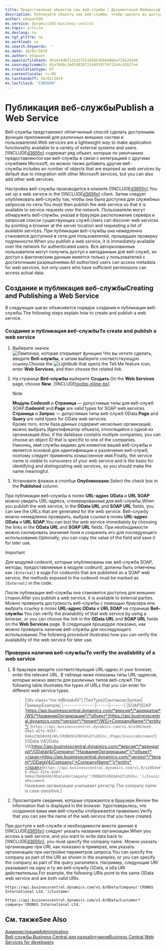 ```yaml
---
title: Предоставление объектов как веб-службы | Документация Майкрософт
description: Публикуйте объекты как веб-службы, чтобы сделать их доступными сразу для вашего решения Business Central.
author: edupont04
ms.service: dynamics365-business-central
ms.topic: article
ms.devlang: na
ms.tgt_pltfrm: na
ms.workload: na
ms.search.keywords: ''
ms.date: 10/01/2019
ms.author: edupont
ms.openlocfilehash: 05a414d6f12243f55105863b66d9b6e759a29189
ms.sourcegitcommit: 02e704bc3e01d62072144919774f1244c42827e4
ms.translationtype: HT
ms.contentlocale: ru-RU
ms.lasthandoff: 10/01/2019
ms.locfileid: "2305699"
---
```

# <a name="publish-a-web-service"></a><span data-ttu-id="bccdb-103">Публикация веб-службы</span><span class="sxs-lookup"><span data-stu-id="bccdb-103">Publish a Web Service</span></span>

<span data-ttu-id="bccdb-104">Веб-службы представляют облегченный способ сделать доступными функции приложений для различных внешних систем и пользователей.</span><span class="sxs-lookup"><span data-stu-id="bccdb-104">Web services are a lightweight way to make application functionality available to a variety of external systems and users.</span></span> [!INCLUDE[d365fin](includes/d365fin_md.md)] <span data-ttu-id="bccdb-105">содержит ряд объект, которые по умолчанию предоставляются как веб-службы в связи с интеграцией с другими службами Microsoft, но можно также добавить другие веб-службы.</span><span class="sxs-lookup"><span data-stu-id="bccdb-105">includes an number of objects that are exposed as web services by default due to integration with other Microsoft services, but you can also add other web services.</span></span>  

<span data-ttu-id="bccdb-106">Настройка веб-службы производится в клиенте [!INCLUDE[d365fin](includes/d365fin_md.md)].</span><span class="sxs-lookup"><span data-stu-id="bccdb-106">You set up a web service in the [!INCLUDE[d365fin](includes/d365fin_md.md)] client.</span></span> <span data-ttu-id="bccdb-107">Затем следует опубликовать веб-службу так, чтобы она была доступна для служебных запросов по сети.</span><span class="sxs-lookup"><span data-stu-id="bccdb-107">You must then publish the web service so that it is available to service requests over the network.</span></span> <span data-ttu-id="bccdb-108">Пользователи могут обнаружить веб-службы, указав в браузере расположение сервера и запросив список существующих служб.</span><span class="sxs-lookup"><span data-stu-id="bccdb-108">Users can discover web services by pointing a browser at the server location and requesting a list of available services.</span></span> <span data-ttu-id="bccdb-109">При публикации веб-службы она немедленно становится доступной в сети для пользователей, прошедших проверку подлинности.</span><span class="sxs-lookup"><span data-stu-id="bccdb-109">When you publish a web service, it is immediately available over the network for authenticated users.</span></span> <span data-ttu-id="bccdb-110">Все авторизованные пользователи могут получить доступ к метаданным для веб-служб, но доступ к фактическим данным имеется только у пользователей с достаточными разрешениями.</span><span class="sxs-lookup"><span data-stu-id="bccdb-110">All authorized users can access metadata for web services, but only users who have sufficient permissions can access actual data.</span></span>

## <a name="creating-and-publishing-a-web-service"></a><span data-ttu-id="bccdb-111">Создание и публикация веб-службы</span><span class="sxs-lookup"><span data-stu-id="bccdb-111">Creating and Publishing a Web Service</span></span>  
<span data-ttu-id="bccdb-112">В следующих шагах объясняется порядок создания и публикации веб-службы.</span><span class="sxs-lookup"><span data-stu-id="bccdb-112">The following steps explain how to create and publish a web service.</span></span>  

### <a name="to-create-and-publish-a-web-service"></a><span data-ttu-id="bccdb-113">Создание и публикация веб-службы</span><span class="sxs-lookup"><span data-stu-id="bccdb-113">To create and publish a web service</span></span>  

1. <span data-ttu-id="bccdb-114">Выберите значок ![Лампочка, которая открывает функцию Что вы хотите сделать](media/ui-search/search_small.png "Что вы хотите сделать"), введите **Веб-службы**, а затем выберите соответствующую ссылку.</span><span class="sxs-lookup"><span data-stu-id="bccdb-114">Choose the ![Lightbulb that opens the Tell Me feature](media/ui-search/search_small.png "Tell me what you want to do") icon, enter **Web Services**, and then choose the related link.</span></span>  
2. <span data-ttu-id="bccdb-115">На странице **Веб-службы** выберите **Создать**.</span><span class="sxs-lookup"><span data-stu-id="bccdb-115">On the **Web Services** page, choose **New**.</span></span> [!INCLUDE[tooltip-inline-tip](includes/tooltip-inline-tip_md.md)]  

    > [!NOTE]  
    > <span data-ttu-id="bccdb-116">**Модуль Codeunit** и **Страница** — допустимые типы для веб-служб SOAP.</span><span class="sxs-lookup"><span data-stu-id="bccdb-116">**Codeunit** and **Page** are valid types for SOAP web services.</span></span> <span data-ttu-id="bccdb-117">**Страница** и **Запрос** — допустимые типы веб-служб OData.</span><span class="sxs-lookup"><span data-stu-id="bccdb-117">**Page** and **Query** are valid types for OData web services.</span></span>  
    > <span data-ttu-id="bccdb-118">Кроме того, если база данных содержит несколько организаций, можно выбрать Идентификатор объекта, относящийся к одной из организаций.</span><span class="sxs-lookup"><span data-stu-id="bccdb-118">Also, if the database contains multiple companies, you can choose an object ID that is specific to one of the companies.</span></span>  
    > <span data-ttu-id="bccdb-119">Наконец, имя службы видимо для клиентов вашей веб-службы и является основой для идентификации и различения веб-служб, поэтому следует применять осмысленное имя.</span><span class="sxs-lookup"><span data-stu-id="bccdb-119">Finally, the service name is visible to consumers of your web service and is the basis for identifying and distinguishing web services, so you should make the name meaningful.</span></span>

3. <span data-ttu-id="bccdb-120">Установите флажок в столбце **Опубликовано**.</span><span class="sxs-lookup"><span data-stu-id="bccdb-120">Select the check box in the **Published** column.</span></span>  

<span data-ttu-id="bccdb-121">При публикации веб-службы в полях **URL-адрес OData** и **URL SOAP** можно увидеть URL-адреса, сгенерированные для веб-службы.</span><span class="sxs-lookup"><span data-stu-id="bccdb-121">When you publish the web service, in the **OData URL** and **SOAP URL** fields, you can see the URLs that are generated for the web service.</span></span> <span data-ttu-id="bccdb-122">Веб-службу можно немедленно проверить, выбрав ссылки в полях **URL-адрес OData** и **URL SOAP**.</span><span class="sxs-lookup"><span data-stu-id="bccdb-122">You can test the web service immediately by choosing the links in the **OData URL** and **SOAP URL** fields.</span></span> <span data-ttu-id="bccdb-123">При необходимости можно скопировать значение поля и сохранить его для последующего использования.</span><span class="sxs-lookup"><span data-stu-id="bccdb-123">Optionally, you can copy the value of the field and save it for later use.</span></span>  

> [!IMPORTANT]
> <span data-ttu-id="bccdb-124">Для модулей codeunit, которые опубликованы как веб-служба SOAP, методы, предоставляемые в модуле codeunit, должны быть отмечены как `[External]` в коде.</span><span class="sxs-lookup"><span data-stu-id="bccdb-124">For codeunits that are published as a SOAP web service, the methods exposed in the codeunit must be marked as `[External]` in the code.</span></span>

<span data-ttu-id="bccdb-125">После публикации веб-службы она становится доступна для внешних сторон.</span><span class="sxs-lookup"><span data-stu-id="bccdb-125">After you publish a web service, it is available to external parties.</span></span> <span data-ttu-id="bccdb-126">Можно проверить доступность веб-службы с помощью браузера или выбрать ссылку в полях **URL-адрес OData** и **URL SOAP** на странице **Веб-службы**.</span><span class="sxs-lookup"><span data-stu-id="bccdb-126">You can verify the availability of that web service by using a browser, or you can choose the link in the **OData URL** and **SOAP URL** fields on the **Web Services** page.</span></span> <span data-ttu-id="bccdb-127">В следующей процедуре показано, как можно проверить наличие веб-службы для последующего использования.</span><span class="sxs-lookup"><span data-stu-id="bccdb-127">The following procedure illustrates how you can verify the availability of the web service for later use.</span></span>  

### <a name="to-verify-the-availability-of-a-web-service"></a><span data-ttu-id="bccdb-128">Проверка наличия веб-службы</span><span class="sxs-lookup"><span data-stu-id="bccdb-128">To verify the availability of a web service</span></span>  

1. <span data-ttu-id="bccdb-129">В браузере введите соответствующий URL-адрес.</span><span class="sxs-lookup"><span data-stu-id="bccdb-129">In your browser, enter the relevant URL.</span></span> <span data-ttu-id="bccdb-130">В таблице ниже показаны типы URL-адресов, которые можно ввести для различных типов веб-служб.</span><span class="sxs-lookup"><span data-stu-id="bccdb-130">The following table illustrates the types of URLs that you can enter for different web service types.</span></span>  

    > [!div class="mx-tdBreakAll"]
    > |<span data-ttu-id="bccdb-131">Тип</span><span class="sxs-lookup"><span data-stu-id="bccdb-131">Type</span></span>|<span data-ttu-id="bccdb-132">Синтаксис</span><span class="sxs-lookup"><span data-stu-id="bccdb-132">Syntax</span></span>|<span data-ttu-id="bccdb-133">Пример</span><span class="sxs-lookup"><span data-stu-id="bccdb-133">Example</span></span>|
    > |----------------|------|-------|
    > |<span data-ttu-id="bccdb-134">SOAP</span><span class="sxs-lookup"><span data-stu-id="bccdb-134">SOAP</span></span> |<span data-ttu-id="bccdb-135">https://api.businesscentral.dynamics.com/*версия*/*арендатор*/WS/*НазваниеОрганизации*/*объект*/</span><span class="sxs-lookup"><span data-stu-id="bccdb-135">https://api.businesscentral.dynamics.com/*version*/*tenant*/WS/*CompanyName*/*entity*/</span></span> |`https://api.businesscentral.dynamics.com/v1.0/a10b3ee6-d9a2-42fe-926f-946e23bb8ddd/WS/CRONUS%20USA%2C%20Inc./Page/InvoiceDocument`|
    > |<span data-ttu-id="bccdb-136">OData V4</span><span class="sxs-lookup"><span data-stu-id="bccdb-136">OData V4</span></span>|<span data-ttu-id="bccdb-137">https://api.businesscentral.dynamics.com/*версия*/*арендатор*/ODataV4/Company('*НазваниеОрганизации*')/*объект*</span><span class="sxs-lookup"><span data-stu-id="bccdb-137">https://api.businesscentral.dynamics.com/*version*/*tenant*/ODataV4/Company('*CompanyName*')/*entity*</span></span>|`https://api.businesscentral.dynamics.com/v1.0/a10b3ee6-d9a2-42fe-926f-946e23bb8ddd/ODataV4/Company('CRONUS%20USA%2C%20Inc.')/InvoiceDocument`<br/>    <span data-ttu-id="bccdb-138">Название организации учитывает регистр.</span><span class="sxs-lookup"><span data-stu-id="bccdb-138">The company name is case-sensitive.</span></span>|

2. <span data-ttu-id="bccdb-139">Просмотрите сведения, которые отражаются в браузере.</span><span class="sxs-lookup"><span data-stu-id="bccdb-139">Review the information that is displayed in the browser.</span></span> <span data-ttu-id="bccdb-140">Удостоверьтесь, что созданное вами имя веб-службы отображается правильно.</span><span class="sxs-lookup"><span data-stu-id="bccdb-140">Verify that you can see the name of the web service that you have created.</span></span>  

<span data-ttu-id="bccdb-141">При доступе к веб-службе и необходимости внести данные в [!INCLUDE[d365fin](includes/d365fin_md.md)] следует указать название организации.</span><span class="sxs-lookup"><span data-stu-id="bccdb-141">When you access a web service, and you want to write data back to [!INCLUDE[d365fin](includes/d365fin_md.md)], you must specify the company name.</span></span> <span data-ttu-id="bccdb-142">Можно указать организацию при URI, как показано в примерах, или указать организацию при настройке параметров запроса.</span><span class="sxs-lookup"><span data-stu-id="bccdb-142">You can specify the company as part of the URI as shown in the examples, or you can specify the company as part of the query parameters.</span></span> <span data-ttu-id="bccdb-143">Например, следующие URI указывают на одну и ту же веб-службу OData, и оба URI действительны.</span><span class="sxs-lookup"><span data-stu-id="bccdb-143">For example, the following URIs point to the same OData web service and are both valid URIs.</span></span>  

```
https://api.businesscentral.dynamics.com/v1.0/OData/Company('CRONUS International Ltd.')/Customer  
```

```
https://api.businesscentral.dynamics.com/v1.0/OData/Customer?company='CRONUS International Ltd.'  
```

## <a name="see-also"></a><span data-ttu-id="bccdb-144">См. также</span><span class="sxs-lookup"><span data-stu-id="bccdb-144">See Also</span></span>

[<span data-ttu-id="bccdb-145">Администрация</span><span class="sxs-lookup"><span data-stu-id="bccdb-145">Administration</span></span>](admin-setup-and-administration.md)  
[<span data-ttu-id="bccdb-146">Веб-службы Business Central для разработчиков</span><span class="sxs-lookup"><span data-stu-id="bccdb-146">Business Central Web Services for developers</span></span>](/dynamics365/business-central/dev-itpro/webservices/web-services)  
